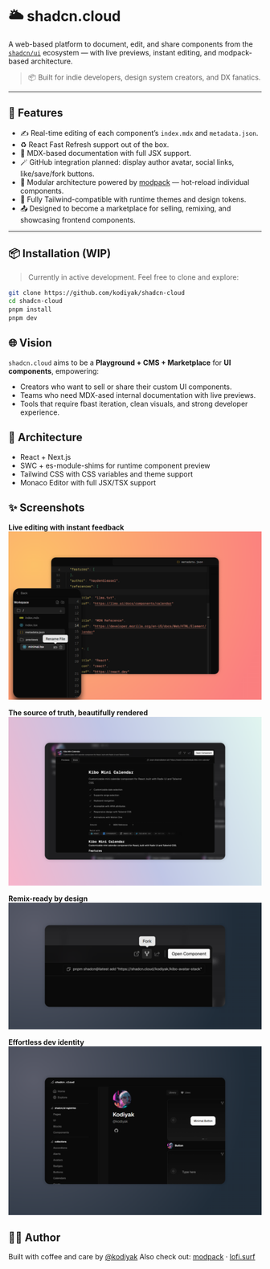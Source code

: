 # 🌥️ shadcn.cloud

A web-based platform to document, edit, and share components from the [`shadcn/ui`](https://ui.shadcn.com/) ecosystem — with live previews, instant editing, and modpack-based architecture.

> 📦 Built for indie developers, design system creators, and DX fanatics.

---

## 🚀 Features

- ✍️ Real-time editing of each component’s `index.mdx` and `metadata.json`.
- ♻️ React Fast Refresh support out of the box.
- 🧠 MDX-based documentation with full JSX support.
- 🪄 GitHub integration planned: display author avatar, social links, like/save/fork buttons.
- 🧩 Modular architecture powered by [modpack](https://github.com/kodiyak/modpack) — hot-reload individual components.
- 🌈 Fully Tailwind-compatible with runtime themes and design tokens.
- 📤 Designed to become a marketplace for selling, remixing, and showcasing frontend components.

---

## 📦 Installation (WIP)

> Currently in active development. Feel free to clone and explore:

```bash
git clone https://github.com/kodiyak/shadcn-cloud
cd shadcn-cloud
pnpm install
pnpm dev
```

## 🌐 Vision
`shadcn.cloud` aims to be a **Playground + CMS + Marketplace** for **UI components**, empowering:
- Creators who want to sell or share their custom UI components.
- Teams who need MDX-ased internal documentation with live previews.
- Tools that require fbast iteration, clean visuals, and strong developer experience.

## 🧠 Architecture
- React + Next.js
- SWC + es-module-shims for runtime component preview
- Tailwind CSS with CSS variables and theme support
- Monaco Editor with full JSX/TSX support

## ✨ Screenshots

**Live editing with instant feedback**
![Live Editing](./.github/screenshot-editor.png)

**The source of truth, beautifully rendered**
![Beautiful Documentation](./.github/screenshot-docs.png)

**Remix-ready by design**
![Remix-ready](./.github/screenshot-fork.png)

**Effortless dev identity**
![Beautiful Profile](./.github/screenshot-profile.png)

## 🧑‍💻 Author
Built with coffee and care by [@kodiyak](https://x.com/mathews536)
Also check out: [modpack](https://github.com/kodiyak/modpack) · [lofi.surf](https://github.com/lofizone)